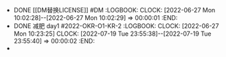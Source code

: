 - DONE [[DM替换LICENSE]] #DM
  :LOGBOOK:
  CLOCK: [2022-06-27 Mon 10:02:28]--[2022-06-27 Mon 10:02:29] =>  00:00:01
  :END:
- DONE 减肥 day1 #2022-OKR-O1-KR-2
  :LOGBOOK:
  CLOCK: [2022-06-27 Mon 10:23:25]
  CLOCK: [2022-07-19 Tue 23:55:38]--[2022-07-19 Tue 23:55:40] =>  00:00:02
  :END:
-